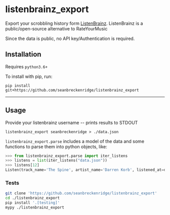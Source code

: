 # listenbrainz_export

Export your scrobbling history form [ListenBrainz](https://listenbrainz.org/). ListenBrainz is a public/open-source alternative to RateYourMusic

Since the data is public, no API key/Authentication is required.

## Installation

Requires `python3.6+`

To install with pip, run:

    pip install git+https://github.com/seanbreckenridge/listenbrainz_export

---

## Usage

Provide your listenbrainz username -- prints results to STDOUT

```
listenbrainz_export seanbreckenridge > ./data.json
```

`listenbrainz_export.parse` includes a model of the data and some functions to parse them into python objects, like:

```python
>>> from listenbrainz_export.parse import iter_listens
>>> listens = list(iter_listens("data.json"))
>>> listens[12]
Listen(track_name='The Spine', artist_name='Darren Korb', listened_at=datetime.datetime(2021, 8, 30, 18, 52, 24), inserted_at=datetime.datetime(2021, 8, 31, 1, 53, 57), release_name='Transistor Original Soundtrack', recording_mbid=None, artist_mbids=[], release_mbid=None, tags=[], release_group_mbid=None, work_mbids=[], tracknumber=None, spotify_id=None, listening_from=None, isrc=None, username=None)
```

### Tests

```bash
git clone 'https://github.com/seanbreckenridge/listenbrainz_export'
cd ./listenbrainz_export
pip install '.[testing]'
mypy ./listenbrainz_export
```
